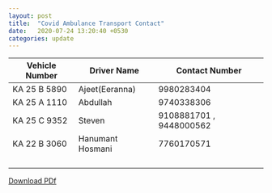 ```yaml
---
layout: post
title:  "Covid Ambulance Transport Contact"
date:   2020-07-24 13:20:40 +0530
categories: update
---
```

| Vehicle Number   | Driver Name  | Contact Number |
| ------------- | ------------- |------------- |
|KA 25 B 5890| Ajeet(Eeranna)|9980283404|
|KA 25 A 1110|Abdullah|9740338306|
|KA 25 C 9352|Steven|9108881701 , 9448000562|
|KA 22 B 3060 |Hanumant Hosmani|7760170571|
||||
||||
||||
||||

[Download PDf](https://www.supportdharwad.in/assets/images/note/159499041262115285.pdf)
